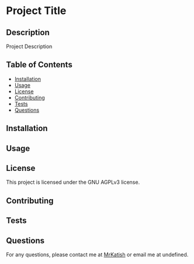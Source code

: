 
# Project Title

## Description
Project Description

## Table of Contents
- [Installation](#installation)
- [Usage](#usage)
- [License](#license)
- [Contributing](#contributing)
- [Tests](#tests)
- [Questions](#questions)

## Installation


## Usage


## License
This project is licensed under the GNU AGPLv3 license.

## Contributing


## Tests


## Questions
For any questions, please contact me at [MrKatish](https://github.com/MrKatish) or email me at undefined.
    